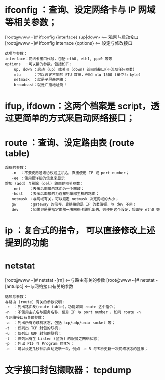# ifconfig    ：查询、设定网络卡与 IP 网域等相关参数；
[root@www ~]# ifconfig {interface} {up|down}  <== 观察与启动接口
[root@www ~]# ifconfig interface {options}    <== 设定与修改接口
```
选项与参数：
interface：网络卡接口代号，包括 eth0, eth1, ppp0 等等
options  ：可以接的参数，包括如下：
    up, down ：启动 (up) 或关闭 (down) 该网络接口(不涉及任何参数)
    mtu      ：可以设定不同的 MTU 数值，例如 mtu 1500 (单位为 byte)
    netmask  ：就是子屏蔽网络；
    broadcast：就是广播地址啊！
```

# ifup, ifdown：这两个档案是 script，透过更简单的方式来启动网络接口；
# route       ：查询、设定路由表 (route table)
```
观察的参数：
   -n  ：不要使用通讯协议或主机名，直接使用 IP 或 port number；
   -ee ：使用更详细的信息来显示
增加 (add) 与删除 (del) 路由的相关参数：
   -net    ：表示后面接的路由为一个网域；
   -host   ：表示后面接的为连接到单部主机的路由；
   netmask ：与网域有关，可以设定 netmask 决定网域的大小；
   gw      ：gateway 的简写，后续接的是 IP 的数值喔，与 dev 不同；
   dev     ：如果只是要指定由那一块网络卡联机出去，则使用这个设定，后面接 eth0 等
```

# ip          ：复合式的指令， 可以直接修改上述提到的功能

# netstat

[root@www ~]# netstat -[rn]       <==与路由有关的参数
[root@www ~]# netstat -[antulpc]  <==与网络接口有关的参数
```
选项与参数：
与路由 (route) 有关的参数说明：
-r  ：列出路由表(route table)，功能如同 route 这个指令；
-n  ：不使用主机名与服务名称，使用 IP 与 port number ，如同 route -n
与网络接口有关的参数：
-a  ：列出所有的联机状态，包括 tcp/udp/unix socket 等；
-t  ：仅列出 TCP 封包的联机；
-u  ：仅列出 UDP 封包的联机；
-l  ：仅列出有在 Listen (监听) 的服务之网络状态；
-p  ：列出 PID 与 Program 的檔名；
-c  ：可以设定几秒钟后自动更新一次，例如 -c 5 每五秒更新一次网络状态的显示；
```
# 文字接口封包撷取器： tcpdump